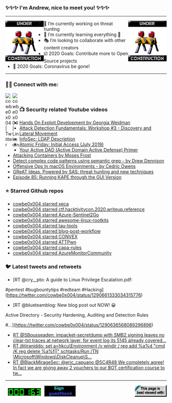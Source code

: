 ### ✨✨✨ I'm Andrew, nice to meet you! ✨✨✨

---
<img align="left" width="120px" src="https://raw.githubusercontent.com/cowbe0x004/cowbe0x004/master/images/image004.gif" />
<img align="right" width="120px" src="https://raw.githubusercontent.com/cowbe0x004/cowbe0x004/master/images/image004.gif" />

- 📖 I’m currently working on threat hunting
- 📘 I’m currently learning everything 🤣
- 🎭 I’m looking to collaborate with other content creators
- ☑️ 2020 Goals: Contribute more to Open Source projects
- 🦠 2020 Goals: Coronavirus be gone!

---

### 🤝🏽 Connect with me:
[<img align="left" alt="cowbe0x004 | Twitter" width="22px" src="https://cdn.jsdelivr.net/npm/simple-icons@v3/icons/twitter.svg" />][twitter]
[<img align="left" alt="cowbe0x004 | LinkedIn" width="22px" src="https://cdn.jsdelivr.net/npm/simple-icons@v3/icons/linkedin.svg" />][linkedin]

<!--
[<img align="left" alt="cowbe0x004.com" width="22px" src="https://raw.githubusercontent.com/iconic/open-iconic/master/svg/globe.svg" />][website]
[<img align="left" alt="cowbe0x004 | YouTube" width="22px" src="https://cdn.jsdelivr.net/npm/simple-icons@v3/icons/youtube.svg" />][youtube]
[<img align="left" alt="cowbe0x004 | Instagram" width="22px" src="https://cdn.jsdelivr.net/npm/simple-icons@v3/icons/instagram.svg" />][instagram]
-->

<br />

### 📺 Security related Youtube videos
<!-- YOUTUBE:START -->
- [Hands On Exploit Development by Georgia Weidman](https://www.youtube.com/watch?v=WuQiHhNauAE)
- [Attack Detection Fundamentals: Workshop #3 - Discovery and Lateral Movement](https://www.youtube.com/watch?v=Pv8eHC1a_bc)
- [InfoSec: LDAP Description](https://www.youtube.com/watch?v=YGItUCp4vkk)
- [Atomic Friday: Initial Access (July 2019)](https://www.youtube.com/watch?v=gYhsgvW-pWA)
- [Your Active DAD (Active Domain Active Defense) Primer](https://www.youtube.com/watch?v=lWRukMi6vmg)
- [Attacking Containers by Moses Frost](https://www.youtube.com/watch?v=4DjEtH4DwHU)
- [Detect complex code patterns using semantic grep - by Drew Dennison](https://www.youtube.com/watch?v=IFRp2Y3cqOw)
- [Offensive Ops In macOS Environments - by Cedric Owens](https://www.youtube.com/watch?v=Xvg3Ve8a_BM)
- [GReAT Ideas. Powered by SAS: threat hunting and new techniques](https://www.youtube.com/watch?v=xeTYLRCwnFo)
- [Episode 85: Running KAPE through the GUI Version](https://www.youtube.com/watch?v=a_x0IgTW67o)
<!-- YOUTUBE:END -->

### ⭐ Starred Github repos
<!-- GITHUB_STAR:START -->
- [cowbe0x004 starred xeca](https://github.com/postrequest/xeca)
- [cowbe0x004 starred ctf.hacktivitycon.2020.writeup.reference](https://github.com/oxy-gendotmobi/ctf.hacktivitycon.2020.writeup.reference)
- [cowbe0x004 starred Azure-Sentinel2Go](https://github.com/OTRF/Azure-Sentinel2Go)
- [cowbe0x004 starred awesome-linux-rootkits](https://github.com/milabs/awesome-linux-rootkits)
- [cowbe0x004 starred tau-tools](https://github.com/carbonblack/tau-tools)
- [cowbe0x004 starred blog-post-workflow](https://github.com/gautamkrishnar/blog-post-workflow)
- [cowbe0x004 starred CONVEX](https://github.com/Azure/CONVEX)
- [cowbe0x004 starred ATTPwn](https://github.com/ElevenPaths/ATTPwn)
- [cowbe0x004 starred capa-rules](https://github.com/fireeye/capa-rules)
- [cowbe0x004 starred AzureMonitorCommunity](https://github.com/microsoft/AzureMonitorCommunity)
<!-- GITHUB_STAR:END -->

### 🐦 Latest tweets and retweets
<!-- TWEETS:START -->
- [RT @cry__pto: A guide to Linux Privilege Escalation.pdf:


#pentest #bugbountytips #redteam #Hacking](https://twitter.com/cowbe0x004/status/1290661333034315776)
- [RT @blueteamblog: New blog post out NOW! 😀

Active Directory - Security Hardening, Auditing and Detection Rules



#…](https://twitter.com/cowbe0x004/status/1290636568089296896)
- [RT @SBousseaden: impacket-secretdump with SMB2 signing leaves no clear-txt traces at network layer, for event log its 5145 already covered…](https://twitter.com/cowbe0x004/status/1286773169416810496)
- [RT @tiraniddo: set a=hkcu\Environment /v windir /
reg add %a%d "cmd /K reg delete %a%f||"
schtasks/Run /TN \Microsoft\Windows\DiskCleanup\S…](https://twitter.com/cowbe0x004/status/1286676490600448000)
- [RT @BlackMirageSec: @eric_capuano @5C4R48 We completely agree!  In fact we are giving away 2 vouchers to our BOT certification course to tw…](https://twitter.com/cowbe0x004/status/1283846214417616901)
<!-- TWEETS:END -->

---

[<img align="left" width="120px" src="https://raw.githubusercontent.com/cowbe0x004/cowbe0x004/master/images/visitors.gif" />][visitor]
[<img align="left" alt="Sign My Guestbook" width="100px" src="https://raw.githubusercontent.com/cowbe0x004/cowbe0x004/master/images/sign_guest_book.gif" />][guestbook]
[<img align="right" width="100px" src="https://raw.githubusercontent.com/cowbe0x004/cowbe0x004/master/images/netscape.gif" />][netscape]


[website]: https://cowbe0x004.com
[twitter]: https://twitter.com/cowbe0x004
[youtube]: https://youtube.com/
[instagram]: https://instagram.com/
[linkedin]: https://www.linkedin.com/in/anhuang/
[guestbook]: https://github.com/cowbe0x004/cowbe0x004/issues
[netscape]: https://github.com/cowbe0x004/cowbe0x004
[visitor]: https://github.com/cowbe0x004/cowbe0x004
